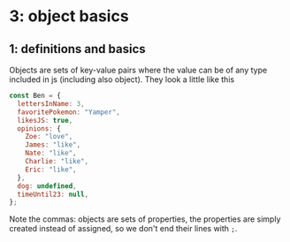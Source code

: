# 3: object basics

## 1: definitions and basics

Objects are sets of key-value pairs where the value can be of any type included
in js (including also object). They look a little like this

```javascript
const Ben = {
  lettersInName: 3,
  favoritePokemon: "Yamper",
  likesJS: true,
  opinions: {
    Zoe: "love",
    James: "like",
    Nate: "like",
    Charlie: "like",
    Eric: "like",
  },
  dog: undefined,
  timeUntil23: null,
};
```

Note the commas: objects are sets of properties, the properties are simply
created instead of assigned, so we don't end their lines with `;`.
